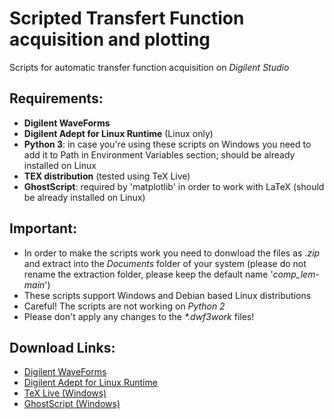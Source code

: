 # Scripted Transfert Function acquisition and plotting
Scripts for automatic transfer function acquisition on _Digilent Studio_

## Requirements:
* __Digilent WaveForms__
* __Digilent Adept for Linux Runtime__ (Linux only)
* __Python 3__: in case you're using these scripts on Windows you need to add it to Path in Environment Variables section; should be already installed on Linux
* __TEX distribution__ (tested using TeX Live)
* __GhostScript__: required by 'matplotlib' in order to work with LaTeX (should be already installed on Linux)


## Important:
* In order to make the scripts work you need to donwload the files as _.zip_ and extract into the _Documents_ folder of your system (please do not rename the extraction folder, please keep the default name '_comp\_lem-main_')
* These scripts support Windows and Debian based Linux distributions
* Careful! The scripts are not working on _Python 2_
* Please don't apply any changes to the _*.dwf3work_ files!


## Download Links:
* [Digilent WaveForms](https://mautic.digilentinc.com/waveforms-download)
* [Digilent Adept for Linux Runtime](https://mautic.digilentinc.com/adept-runtime-download)
* [TeX Live (Windows)](https://tug.org/texlive/acquire-netinstall.html)
* [GhostScript (Windows)](https://ghostscript.com/download/gsdnld.html)